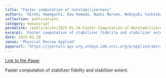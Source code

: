 ```yaml
---
title: "Faster computation of nonstabilizerness"
authors: 'Hiroki Hamaguchi, Kou Hamada, Naoki Marumo, Nobuyuki Yoshioka'
collection: publications
category: manuscript
permalink: /publication/2025-01-28-Faster-Computation-of-Nonstabilizerness
excerpt: 'Faster computation of stabilizer fidelity and stabilizer extent.'
date: 2025-01-28
venue: 'Physical Review Applied'
paperurl: 'https://journals-aps-org.utokyo.idm.oclc.org/prapplied/abstract/10.1103/PhysRevApplied.23.014069'
---
```


<a href='https://journals-aps-org.utokyo.idm.oclc.org/prapplied/abstract/10.1103/PhysRevApplied.23.014069'>Link to the Paper</a>

Faster computation of stabilizer fidelity and stabilizer extent.
